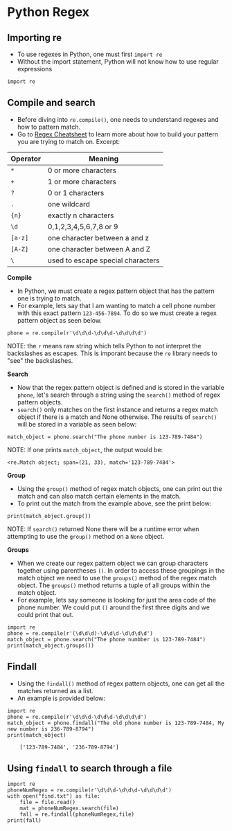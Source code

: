 # Python Regex

## Importing re

   - To use regexes in Python, one must first `import re`
   - Without the import statement, Python will not know how to use regular expressions

```
import re
```

## Compile and search

   - Before diving into `re.compile()`, one needs to understand regexes and how to pattern match.
   - Go to [Regex Cheatsheet](https://cheatography.com/davechild/cheat-sheets/regular-expressions/) to learn more about how to build your pattern you are trying to match on.
    Excerpt:

|Operator |	Meaning|
|---|---|
|`*` |	0 or more characters|
|`+`|	1 or more characters|
|`?` |	0 or 1 characters|
|`.` |	one wildcard|
|`{n}` |	exactly n characters|
|`\d` |	0,1,2,3,4,5,6,7,8 or 9|
|`[a-z]` |	one character between a and z|
|`[A-Z]` |	one character between A and Z|
|`\` |	used to escape special characters|

**Compile**

   - In Python, we must create a regex pattern object that has the pattern one is trying to match.
   - For example, lets say that I am wanting to match a cell phone number with this exact pattern `123-456-7894`.
    To do so we must create a regex pattern object as seen below.
```
phone = re.compile(r'\d\d\d-\d\d\d-\d\d\d\d')
```
NOTE: the `r` means raw string which tells Python to not interpret the backslashes as escapes. This is imporant because the `re` library needs to "see" the backslashes.

**Search**

   - Now that the regex pattern object is defined and is stored in the variable `phone`, let's search through a string using the `search()` method of regex pattern objects.
   - `search()` only matches on the first instance and returns a regex match object if there is a match and None otherwise.
    The results of `search()` will be stored in a variable as seen below:
```
match_object = phone.search("The phone number is 123-789-7484")
```
NOTE: If one prints `match_object`, the output would be:
```
<re.Match object; span=(21, 33), match='123-789-7484'>
```
**Group**

   - Using the `group()` method of regex match objects, one can print out the match and can also match certain elements in the match.
   - To print out the match from the example above, see the print below:
```
print(match_object.group())
```
NOTE: If `search()` returned None there will be a runtime error when attempting to use the `group()` method on a `None` object.

**Groups**

   - When we create our regex pattern object we can group characters together using parentheses `()`. In order to access these groupings in the match object we need to use the `groups()` method of the regex match object. The `groups()` method returns a tuple of all groups within the match object.
   - For example, lets say someone is looking for just the area code of the phone number. We could put `()` around the first three digits and we could print that out.
```
import re 
phone = re.compile(r'(\d\d\d)-\d\d\d-\d\d\d\d')
match_object = phone.search("The phone numbber is 123-789-7484")
print(match_object.groups())
```
## Findall

   - Using the `findall()` method of regex pattern objects, one can get all the matches returned as a list.
   - An example is provided below:
```
import re 
phone = re.compile(r'\d\d\d-\d\d\d-\d\d\d\d')
match_object = phone.findall("The old phone number is 123-789-7484, My new number is 236-789-8794")
print(match_object)
```
```
    ['123-789-7484', '236-789-8794']
```
## Using `findall` to search through a file
```
import re
phoneNumRegex = re.compile(r'\d\d\d-\d\d\d-\d\d\d\d')
with open("find.txt") as file:
    file = file.read()
    mat = phoneNumRegex.search(file)
    fall = re.findall(phoneNumRegex,file)
print(fall)
```